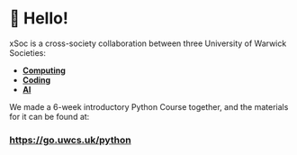# 👋 Hello!
xSoc is a cross-society collaboration between three University of Warwick Societies:
- [**Computing**](https://github.com/UWCS)
- [**Coding**](https://github.com/Warwick-Coding-Society)
- [**AI**](https://github.com/WarwickAI)

We made a 6-week introductory Python Course together, and the materials for it can be found at:

### https://go.uwcs.uk/python
